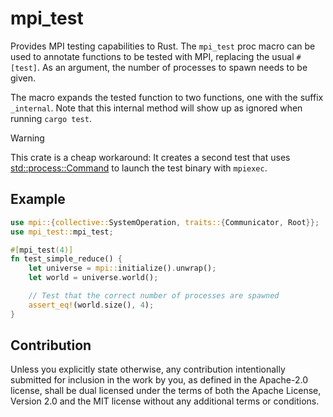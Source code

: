 # mpi_test

Provides MPI testing capabilities to Rust. The `mpi_test` proc macro can be used to annotate functions to be tested with MPI, replacing the usual `#[test]`. As an argument, the number of processes to spawn needs to be given.

The macro expands the tested function to two functions, one with the suffix `_internal`. Note that this internal method will show up as ignored when running `cargo test`.

> [!WARNING]
> This crate is a cheap workaround: It creates a second test that uses [std::process::Command](https://doc.rust-lang.org/std/process/struct.Command.html) to launch the test binary with `mpiexec`.

## Example
```rust
use mpi::{collective::SystemOperation, traits::{Communicator, Root}};
use mpi_test::mpi_test;

#[mpi_test(4)]
fn test_simple_reduce() {
    let universe = mpi::initialize().unwrap();
    let world = universe.world();

    // Test that the correct number of processes are spawned
    assert_eq!(world.size(), 4);
}
```

## Contribution

Unless you explicitly state otherwise, any contribution intentionally submitted for inclusion in the work by you, as defined in the Apache-2.0 license, shall be dual licensed under the terms of both the Apache License, Version 2.0 and the MIT license without any additional terms or conditions.
